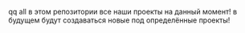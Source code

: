 qq all в этом репозитории все наши проекты на данный момент! в будущем будут создаваться новые под определённые проекты!
